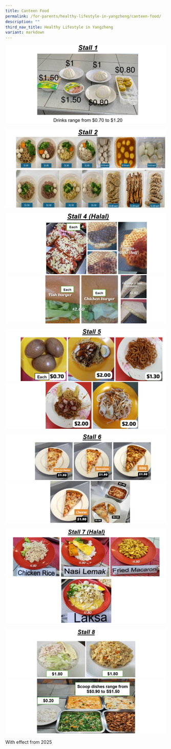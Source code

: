 ```yaml
---
title: Canteen Food
permalink: /for-parents/healthy-lifestyle-in-yangzheng/canteen-food/
description: ""
third_nav_title: Healthy Lifestyle in Yangzheng
variant: markdown
---
```

![](/images/Parents/Canteen%20food/1.png)

![](/images/Parents/Canteen%20food/2a.png)
![](/images/Parents/Canteen%20food/2b.png)

![](/images/Parents/Canteen%20food/4a.png)
![](/images/Parents/Canteen%20food/4b.png)

![](/images/Parents/Canteen%20food/5a.png)
![](/images/Parents/Canteen%20food/5b.png)

![](/images/Parents/Canteen%20food/6a.png)
![](/images/Parents/Canteen%20food/6b.png)

![](/images/Parents/Canteen%20food/7a.png)
![](/images/Parents/Canteen%20food/7b.png)

![](/images/Parents/Canteen%20food/8a.png)
![](/images/Parents/Canteen%20food/8b.png)

With effect from 2025